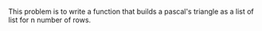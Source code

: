 This problem is to write a function that builds a pascal's triangle as a list of list for n number of rows.

